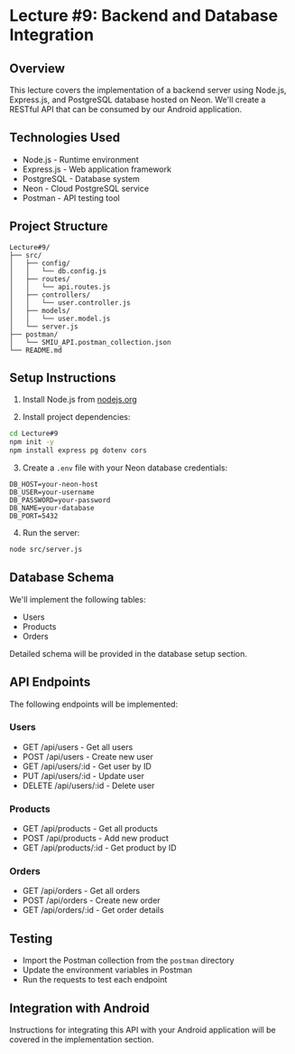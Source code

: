 # Lecture #9: Backend and Database Integration

## Overview
This lecture covers the implementation of a backend server using Node.js, Express.js, and PostgreSQL database hosted on Neon. We'll create a RESTful API that can be consumed by our Android application.

## Technologies Used
- Node.js - Runtime environment
- Express.js - Web application framework
- PostgreSQL - Database system
- Neon - Cloud PostgreSQL service
- Postman - API testing tool

## Project Structure
```
Lecture#9/
├── src/
│   ├── config/
│   │   └── db.config.js
│   ├── routes/
│   │   └── api.routes.js
│   ├── controllers/
│   │   └── user.controller.js
│   ├── models/
│   │   └── user.model.js
│   └── server.js
├── postman/
│   └── SMIU_API.postman_collection.json
└── README.md
```

## Setup Instructions

1. Install Node.js from [nodejs.org](https://nodejs.org/)

2. Install project dependencies:
```bash
cd Lecture#9
npm init -y
npm install express pg dotenv cors
```

3. Create a `.env` file with your Neon database credentials:
```env
DB_HOST=your-neon-host
DB_USER=your-username
DB_PASSWORD=your-password
DB_NAME=your-database
DB_PORT=5432
```

4. Run the server:
```bash
node src/server.js
```

## Database Schema
We'll implement the following tables:
- Users
- Products
- Orders

Detailed schema will be provided in the database setup section.

## API Endpoints
The following endpoints will be implemented:

### Users
- GET /api/users - Get all users
- POST /api/users - Create new user
- GET /api/users/:id - Get user by ID
- PUT /api/users/:id - Update user
- DELETE /api/users/:id - Delete user

### Products
- GET /api/products - Get all products
- POST /api/products - Add new product
- GET /api/products/:id - Get product by ID

### Orders
- GET /api/orders - Get all orders
- POST /api/orders - Create new order
- GET /api/orders/:id - Get order details

## Testing
- Import the Postman collection from the `postman` directory
- Update the environment variables in Postman
- Run the requests to test each endpoint

## Integration with Android
Instructions for integrating this API with your Android application will be covered in the implementation section. 